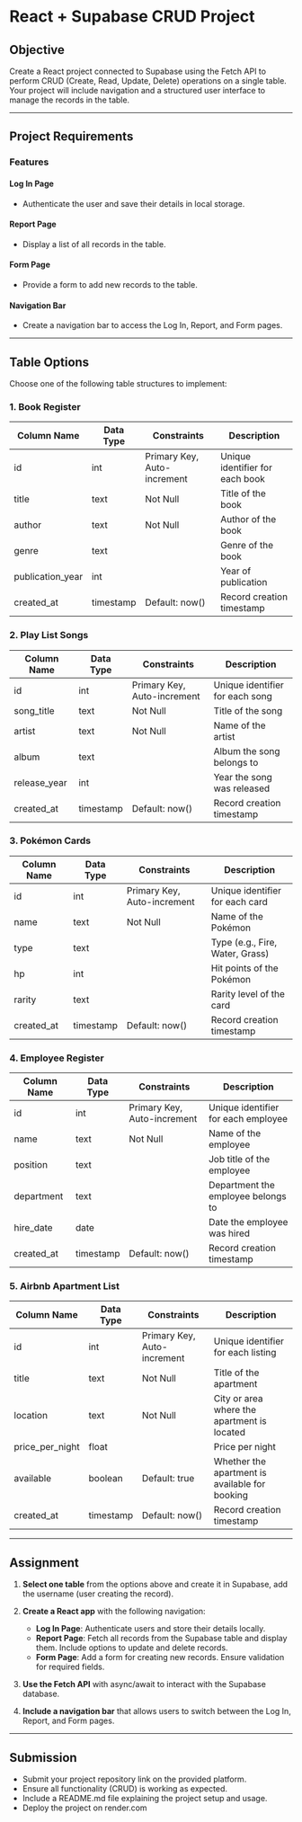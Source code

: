 # React + Supabase CRUD Project

## Objective

Create a React project connected to Supabase using the Fetch API to perform CRUD (Create, Read, Update, Delete) operations on a single table. Your project will include navigation and a structured user interface to manage the records in the table.

---

## Project Requirements

### Features

#### Log In Page
- Authenticate the user and save their details in local storage.

#### Report Page
- Display a list of all records in the table.

#### Form Page
- Provide a form to add new records to the table.

#### Navigation Bar
- Create a navigation bar to access the Log In, Report, and Form pages.

---

## Table Options

Choose one of the following table structures to implement:

### 1. Book Register

| Column Name | Data Type | Constraints | Description |
|-------------|-----------|-------------|-------------|
| id | int | Primary Key, Auto-increment | Unique identifier for each book |
| title | text | Not Null | Title of the book |
| author | text | Not Null | Author of the book |
| genre | text | | Genre of the book |
| publication_year | int | | Year of publication |
| created_at | timestamp | Default: now() | Record creation timestamp |

### 2. Play List Songs

| Column Name | Data Type | Constraints | Description |
|-------------|-----------|-------------|-------------|
| id | int | Primary Key, Auto-increment | Unique identifier for each song |
| song_title | text | Not Null | Title of the song |
| artist | text | Not Null | Name of the artist |
| album | text | | Album the song belongs to |
| release_year | int | | Year the song was released |
| created_at | timestamp | Default: now() | Record creation timestamp |

### 3. Pokémon Cards

| Column Name | Data Type | Constraints | Description |
|-------------|-----------|-------------|-------------|
| id | int | Primary Key, Auto-increment | Unique identifier for each card |
| name | text | Not Null | Name of the Pokémon |
| type | text | | Type (e.g., Fire, Water, Grass) |
| hp | int | | Hit points of the Pokémon |
| rarity | text | | Rarity level of the card |
| created_at | timestamp | Default: now() | Record creation timestamp |

### 4. Employee Register

| Column Name | Data Type | Constraints | Description |
|-------------|-----------|-------------|-------------|
| id | int | Primary Key, Auto-increment | Unique identifier for each employee |
| name | text | Not Null | Name of the employee |
| position | text | | Job title of the employee |
| department | text | | Department the employee belongs to |
| hire_date | date | | Date the employee was hired |
| created_at | timestamp | Default: now() | Record creation timestamp |

### 5. Airbnb Apartment List

| Column Name | Data Type | Constraints | Description |
|-------------|-----------|-------------|-------------|
| id | int | Primary Key, Auto-increment | Unique identifier for each listing |
| title | text | Not Null | Title of the apartment |
| location | text | Not Null | City or area where the apartment is located |
| price_per_night | float | | Price per night |
| available | boolean | Default: true | Whether the apartment is available for booking |
| created_at | timestamp | Default: now() | Record creation timestamp |

---

## Assignment

1. **Select one table** from the options above and create it in Supabase, add the username (user creating the record).

2. **Create a React app** with the following navigation:
   - **Log In Page**: Authenticate users and store their details locally.
   - **Report Page**: Fetch all records from the Supabase table and display them. Include options to update and delete records.
   - **Form Page**: Add a form for creating new records. Ensure validation for required fields.

3. **Use the Fetch API** with async/await to interact with the Supabase database.

4. **Include a navigation bar** that allows users to switch between the Log In, Report, and Form pages.

---

## Submission

- Submit your project repository link on the provided platform.
- Ensure all functionality (CRUD) is working as expected.
- Include a README.md file explaining the project setup and usage.
- Deploy the project on render.com